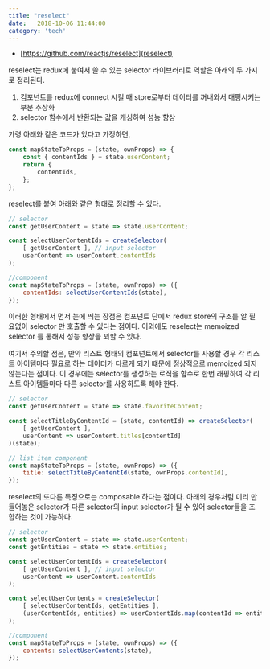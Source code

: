 ```yaml
---
title: "reselect"
date:   2018-10-06 11:44:00
category: 'tech'
---
```


- [https://github.com/reactjs/reselect](reselect)

reselect는 redux에 붙여서 쓸 수 있는 selector 라이브러리로 역할은 아래의 두 가지로 정리된다.

1.  컴포넌트를 redux에 connect 시킬 때 store로부터 데이터를 꺼내와서 매핑시키는 부분 추상화
2.  selector 함수에서 반환되는 값을 캐싱하여 성능 향상

가령 아래와 같은 코드가 있다고 가정하면,

```js
const mapStateToProps = (state, ownProps) => {
	const { contentIds } = state.userContent;
	return {
		contentIds,
	};
};
```

reselect를 붙여 아래와 같은 형태로 정리할 수 있다.

```js
// selector
const getUserContent = state => state.userContent;

const selectUserContentIds = createSelector(
	[ getUserContent ], // input selector
	userContent => userContent.contentIds
);

//component
const mapStateToProps = (state, ownProps) => ({
	contentIds: selectUserContentIds(state),
});
```

이러한 형태에서 먼저 눈에 띄는 장점은 컴포넌트 단에서 redux store의 구조를 알 필요없이 selector 만 호출할 수 있다는 점이다.
이외에도 reselect는 memoized selector 를 통해서 성능 향상을 꾀할 수 있다.

여기서 주의할 점은, 만약 리스트 형태의 컴포넌트에서 selector를 사용할 경우 각 리스트 아이템마다 필요로 하는 데이터가 다르게 되기 떄문에 정상적으로 memoized 되지 않는다는 점이다. 이 경우에는 selector를 생성하는 로직을 함수로 한번 래핑하여 각 리스트 아이템들마다 다른 selector를 사용하도록 해야 한다.

```js
// selector
const getUserContent = state => state.favoriteContent;

const selectTitleByContentId = (state, contentId) => createSelector(
	[ getUserContent ],
	userContent => userContent.titles[contentId]
)(state);

// list item component
const mapStateToProps = (state, ownProps) => ({
	title: selectTitleByContentId(state, ownProps.contentId),
});
```

reselect의 또다른 특징으로는 composable 하다는 점이다.
아래의 경우처럼 미리 만들어놓은 selector가 다른 selector의 input selector가 될 수 있어 selector들을 조합하는 것이 가능하다.

```js
// selector
const getUserContent = state => state.userContent;
const getEntities = state => state.entities;

const selectUserContentIds = createSelector(
	[ getUserContent ], // input selector
	userContent => userContent.contentIds
);

const selectUserContents = createSelector(
	[ selectUserContentIds, getEntities ],
	(userContentIds, entities) => userContentIds.map(contentId => entities.contents[contentId].data)
);

//component
const mapStateToProps = (state, ownProps) => ({
	contents: selectUserContents(state),
});
```
